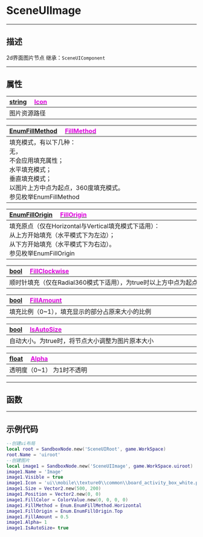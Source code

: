 # SceneUIImage
------------------------------------------------------------------------------------------
## 描述

2d界面图片节点
继承：`SceneUIComponent`

------------------------------------------------------------------------------------------
## 属性

|<div style="width:1125px">[string](/Api/DataType/String.md) &emsp;[<font color="dd00dd">Icon</font>](/Api/Class/Scene/SceneUIImage_F/Icon.md)</div>|
|:---|
|图片资源路径|

|<div style="width:1125px">[EnumFillMethod](/Api/Enumerate/UI/EnumFillMethod.md) &emsp;[<font color="dd00dd">FillMethod</font>](/Api/Class/Scene/SceneUIImage_F/FillMethod.md)</div>|
|:---|
|填充模式，有以下几种：<br>  无，<br>  不会应用填充属性；<br>  水平填充模式；<br>  垂直填充模式；<br>  以图片上方中点为起点，360度填充模式。<br>  参见枚举EnumFillMethod|


|<div style="width:1125px">[EnumFillOrigin](/Api/Enumerate/UI/EnumFillOrigin.md) &emsp;[<font color="dd00dd">FillOrigin</font>](/Api/Class/Scene/SceneUIImage_F/FillOrigin.md)</div>|
|:---|
|填充原点（仅在Horizontal与Vertical填充模式下适用）：<br>  从上方开始填充（水平模式下为左边）；<br>  从下方开始填充（水平模式下为右边）。<br>  参见枚举EnumFillOrigin|

|<div style="width:1125px">[bool](/Api/DataType/Bool.md) &emsp;[<font color="dd00dd">FillClockwise</font>](/Api/Class/Scene/SceneUIImage_F/FillClockwise.md)</div>|
|:---|
|顺时针填充（仅在Radial360模式下适用），为true时以上方中点为起点，根据FillAmount比例顺时针渲染，否则为逆时针|

|<div style="width:1125px">[bool](/Api/DataType/Bool.md) &emsp;[<font color="dd00dd">FillAmount</font>](/Api/Class/Scene/SceneUIImage_F/FillAmount.md)</div>|
|:---|
|填充比例（0~1），填充显示的部分占原来大小的比例|

|<div style="width:1125px">[bool](/Api/DataType/Bool.md) &emsp;[<font color="dd00dd">IsAutoSize</font>](/Api/Class/Scene/SceneUIImage_F/IsAutoSize.md)</div>|
|:---|
|自动大小。为true时，将节点大小调整为图片原本大小|


|<div style="width:1125px">[float](/Api/DataType/Float.md) &emsp;[<font color="dd00dd">Alpha</font>](/Api/Class/Scene/SceneUIImage_F/Alpha.md)</div>|
|:---|
|透明度（0~1） 为1时不透明|


------------------------------------------------------------------------------------------
## 函数


------------------------------------------------------------------------------------------
## 示例代码

```lua
--创建ui布局
local root = SandboxNode.new('SceneUIRoot', game.WorkSpace)
root.Name = 'uiroot'
--创建图片
local image1 = SandboxNode.new('SceneUIImage', game.WorkSpace.uiroot)
image1.Name = 'Image'
image1.Visible = true
image1.Icon = 'ui\\mobile\\texture0\\common\\board_activity_box_white.png'
image1.Size = Vector2.new(500, 200)
image1.Position = Vector2.new(0, 0)
image1.FillColor = ColorValue.new(0, 0, 0, 0)
image1.FillMethod = Enum.EnumFillMethod.Horizontal
image1.FillOrigin = Enum.EnumFillOrigin.Top
image1.FillAmount = 0.5
image1.Alpha= 1
image1.IsAutoSize= true
```